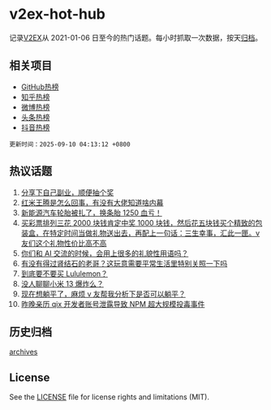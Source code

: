 # v2ex-hot-hub

 记录[V2EX](https://www.v2ex.com/)从 2021-01-06 日至今的热门话题。每小时抓取一次数据，按天[归档](archives)。
 
 ## 相关项目

- [GitHub热榜](https://github.com/lonnyzhang423/github-hot-hub)
- [知乎热榜](https://github.com/lonnyzhang423/zhihu-hot-hub)
- [微博热榜](https://github.com/lonnyzhang423/weibo-hot-hub)
- [头条热榜](https://github.com/lonnyzhang423/toutiao-hot-hub)
- [抖音热榜](https://github.com/lonnyzhang423/douyin-hot-hub)


 `更新时间：2025-09-10 04:13:12 +0800`

## 热议话题

1. [分享下自己副业，顺便抽个奖](https://www.v2ex.com/t/1157930)
1. [红米王腾是怎么回事，有没有大佬知道啥内幕](https://www.v2ex.com/t/1157918)
1. [新能源汽车轮胎被扎了，换条胎 1250 血亏！](https://www.v2ex.com/t/1157941)
1. [买彩票排列三花 2000 块钱肯定中奖 1000 块钱，然后花五块钱买个精致的包装盒，在特定时间当做礼物送出去，再配上一句话：三生幸事，汇此一匣。v 友们这个礼物性价比高不高](https://www.v2ex.com/t/1157904)
1. [你们和 AI 交流的时候，会用上很多的礼貌性用语吗？](https://www.v2ex.com/t/1157925)
1. [有没有得过肾结石的老哥？这玩意需要平常生活里特别关照一下吗](https://www.v2ex.com/t/1157997)
1. [到底要不要买 Lululemon？](https://www.v2ex.com/t/1157917)
1. [没人聊聊小米 13 爆炸么？](https://www.v2ex.com/t/1157929)
1. [现在想躺平了，麻烦 v 友帮我分析下是否可以躺平？](https://www.v2ex.com/t/1158005)
1. [昨晚亲历 qix 开发者账号泄露导致 NPM 超大规模投毒事件](https://www.v2ex.com/t/1157924)

## 历史归档

[archives](archives)

## License

See the [LICENSE](LICENSE) file for license rights and limitations (MIT).
